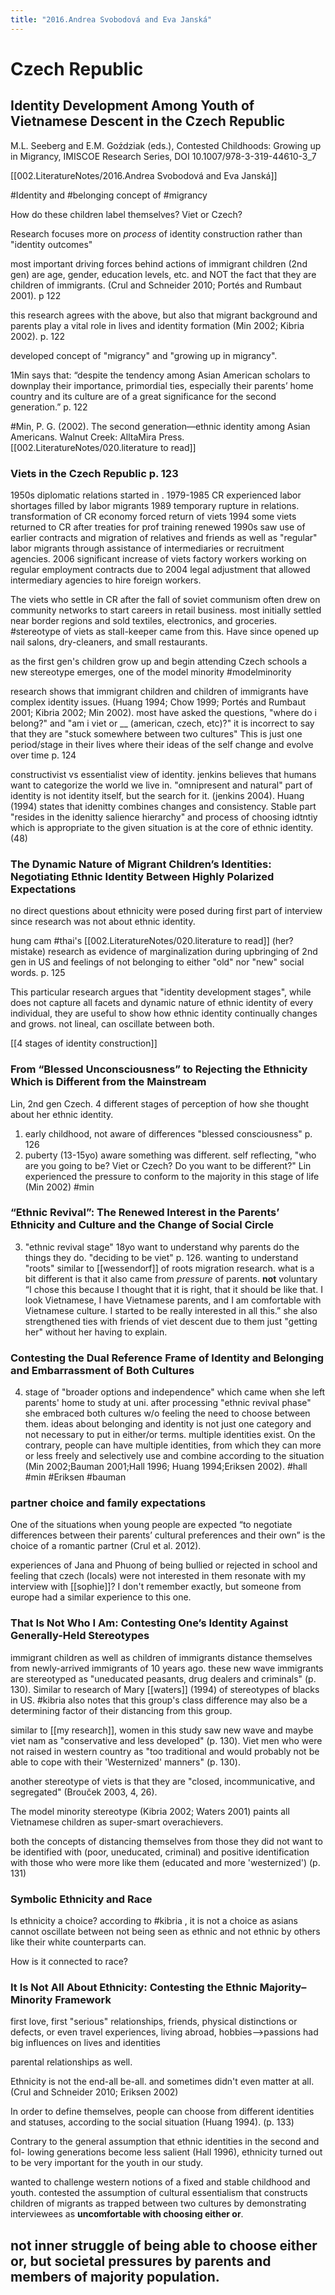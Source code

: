 ```yaml
---
title: "2016.Andrea Svobodová and Eva Janská"
---
```

# Czech Republic

## Identity Development Among Youth of Vietnamese Descent in the Czech Republic

M.L. Seeberg and E.M. Goździak (eds.), Contested Childhoods: Growing up in Migrancy, IMISCOE Research Series, DOI 10.1007/978-3-319-44610-3_7

[[002.LiteratureNotes/2016.Andrea Svobodová and Eva Janská]]

#Identity and #belonging concept of #migrancy

How do these children label themselves? Viet or Czech? 

Research focuses more on *process* of identity construction rather than "identity outcomes"

most important driving forces behind actions of immigrant children (2nd gen) are age, gender, education levels, etc. and NOT the fact that they are children of immigrants. (Crul and Schneider 2010; Portés and Rumbaut 2001). p 122

this research agrees with the above, but also that migrant background and parents play a vital role in lives and identity formation (Min 2002; Kibria 2002). p. 122

developed concept of "migrancy" and "growing up in migrancy". 

1Min says that: “despite the tendency among Asian American scholars to downplay their importance, primordial ties, especially their parents’ home country and its culture are of a great significance for the second generation.” p. 122

#Min, P. G. (2002). The second generation—ethnic identity among Asian Americans. Walnut Creek: AlltaMira Press.[[002.LiteratureNotes/020.literature to read]]

### Viets in the Czech Republic p. 123
1950s diplomatic relations started in .
1979-1985 CR experienced labor shortages filled by labor migrants
1989 temporary rupture in relations. transformation of CR economy forced return of viets
1994 some viets returned to CR after treaties for prof training renewed
1990s saw use of earlier contracts and migration of relatives and friends as well as "regular" labor migrants through assistance of intermediaries or recruitment agencies. 
2006 significant increase of viets factory workers working on regular employment contracts due to 2004 legal adjustment that allowed intermediary agencies to hire foreign workers. 

The viets who settle in CR after the fall of soviet communism often drew on community networks to start careers in retail business. most initially settled near border regions and sold textiles, electronics, and groceries. #stereotype of viets as stall-keeper came from this. Have since opened up nail salons, dry-cleaners, and small restaurants. 

as the first gen's children grow up and begin attending Czech schools a new stereotype emerges, one of the model minority #modelminority 

research shows that immigrant children and children of immigrants have complex identity issues. (Huang 1994; Chow 1999; Portés and Rumbaut 2001; Kibria 2002; Min 2002). most have asked the questions, "where do i belong?" and "am i viet or __ (american, czech, etc)?" it is incorrect to say that they are "stuck somewhere between two cultures" This is just one period/stage in their lives where their ideas of the self change and evolve over time p. 124

constructivist vs essentialist view of identity. 
jenkins believes that humans want to categorize the world we live in. "omnipresent and natural" part of identity is not identity itself, but the search for it. (jenkins 2004). 
Huang (1994) states that idenitty combines changes and consistency. Stable part "resides in the idenitty salience hierarchy" and process of choosing idtntiy which is appropriate to the given situation is at the core of ethnic identity. (48)

### The Dynamic Nature of Migrant Children’s Identities: Negotiating Ethnic Identity Between Highly Polarized Expectations

no direct questions about ethnicity were posed during first part of interview since research was not about ethnic identity. 

hung cam #thai's [[002.LiteratureNotes/020.literature to read]]  (her? mistake) research as evidence of marginalization during upbringing of 2nd gen in US and feelings of not belonging to either "old" nor "new" social words. p. 125 

This particular research argues that "identity development stages", while does not capture all facets and dynamic nature of ethnic identity of every individual, they are useful to show how ethnic identity continually changes and grows. not lineal, can oscillate between both.

[[4 stages of identity construction]]
### From “Blessed Unconsciousness” to Rejecting the Ethnicity Which is Different from the Mainstream

Lin, 2nd gen Czech. 4 different stages of perception of how she thought about her ethnic identity. 
1. early childhood, not aware of differences "blessed consciousness" p. 126
2. puberty (13-15yo) aware something was different. self reflecting, "who are you going to be? Viet or Czech? Do you want to be different?" Lin experienced the pressure to conform to the majority in this stage of life (Min 2002) #min

### “Ethnic Revival”: The Renewed Interest in the Parents’ Ethnicity and Culture and the Change of Social Circle
3. "ethnic revival stage" 18yo want to understand why parents do the things they do. "deciding to be viet" p. 126. wanting to understand "roots" similar to [[wessendorf]] of roots migration research. what is a bit different is that it also came from *pressure* of parents. **not** voluntary “I chose this because I thought that it is right, that it should be like that. I look Vietnamese, I have Vietnamese parents, and I am comfortable with Vietnamese culture. I started to be really interested in all this.” she also strengthened ties with friends of viet descent due to them just "getting her" without her having to explain.

### Contesting the Dual Reference Frame of Identity and Belonging and Embarrassment of Both Cultures
4. stage of "broader options and independence" which came when she left parents' home to study at uni. after processing "ethnic revival phase" she embraced both cultures w/o feeling the need to choose between them. ideas about belonging and identity is not just one category and not necessary to put in either/or terms. multiple identities exist. On the contrary, people can have multiple identities, from which they can more or less freely and selectively use and combine according to the situation (Min 2002;Bauman 2001;Hall 1996; Huang 1994;Eriksen 2002). #hall #min #Eriksen #bauman


### partner choice and family expectations
One of the situations when young people are expected “to negotiate differences between their parents’ cultural preferences and their own” is the choice of a romantic partner (Crul et al. 2012). 

experiences of Jana and Phuong of being bullied or rejected in school and feeling that czech (locals) were not interested in them resonate with my interview with [[sophie]]? I don't remember exactly, but someone from europe had a similar experience to this one.

### That Is Not Who I Am: Contesting One’s Identity Against Generally-Held Stereotypes
immigrant children as well as children of immigrants distance themselves from newly-arrived immigrants of 10 years ago. these new wave immigrants are stereotyped as "uneducated peasants, drug dealers and criminals" (p. 130). Similar to research of Mary [[waters]] (1994) of stereotypes of blacks in US. #kibria also notes that this group's class difference may also be a determining factor of their distancing from this group. 

similar to [[my research]], women in this study saw new wave and maybe viet nam as "conservative and less developed" (p. 130). Viet men who were not raised in western country as "too traditional and would probably not be able to cope with their 'Westernized' manners" (p. 130).

another stereotype of viets is that they are "closed, incommunicative, and segregated" (Brouček 2003, 4, 26). 

The model minority stereotype (Kibria 2002; Waters 2001) paints all Vietnamese children as super-smart overachievers.

both the concepts of distancing themselves from those they did not want to be identified with (poor, uneducated, criminal) and positive identification with those who were more like them (educated and more 'westernized') (p. 131)

### Symbolic Ethnicity and Race
Is ethnicity a choice?
according to #kibria , it is not a choice as asians cannot oscillate between not being seen as ethnic and not ethnic by others like their white counterparts can. 

How is it connected to race?

### It Is Not All About Ethnicity: Contesting the Ethnic Majority–Minority Framework
first love, first "serious" relationships, friends, physical distinctions or defects, or even travel experiences, living abroad, hobbies-->passions had big influences on lives and identities 

parental relationships as well. 

Ethnicity is not the end-all be-all. and sometimes didn't even matter at all. (Crul and Schneider 2010; Eriksen 2002)

In order to define themselves, people can choose from different identities and statuses, according to the social situation (Huang 1994). (p. 133)

Contrary to the general assumption that ethnic identities in the second and fol- lowing generations become less salient (Hall 1996), ethnicity turned out to be very important for the youth in our study.

wanted to challenge western notions of a fixed and stable childhood and youth. contested the assumption of cultural essentialism that constructs children of migrants as trapped between two cultures by demonstrating interviewees as **uncomfortable with choosing either or**.

## not inner struggle of being able to choose either or, but societal pressures by parents and members of majority population. 

